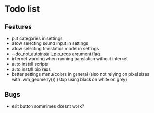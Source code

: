 # Todo list
## Features
  - put categories in settings
  - allow selecting sound input in settings
  - allow selecting translation model in settings
  - --do_not_autoinstall_pip_reqs argument flag
  - internet warning when running translation without internet
  - auto install scripts
  - auto install pip reqs
  - better settings menu/colors in general (also not relying on pixel sizes with .wm_geometry()) (stop using black on white on grey)

## Bugs
  - exit button sometimes doesnt work?